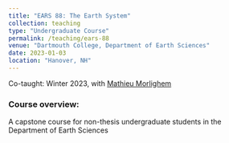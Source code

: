 ```yaml
---
title: "EARS 88: The Earth System"
collection: teaching
type: "Undergraduate Course"
permalink: /teaching/ears-88
venue: "Dartmouth College, Department of Earth Sciences"
date: 2023-01-03
location: "Hanover, NH"
---
```

Co-taught: Winter 2023, with [Mathieu Morlighem](https://faculty-directory.dartmouth.edu/mathieu-morlighem)

### Course overview:
A capstone course for non-thesis undergraduate students in the Department of Earth Sciences